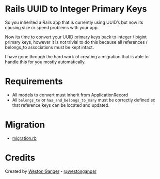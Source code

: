 # Rails UUID to Integer Primary Keys

So you inherited a Rails app that is currently using UUID’s but now its causing size or speed problems with your app.

Now its time to convert your UUID primary keys back to integer / bigint primary keys, however it is not trivial to do this because all references / belongs_to associations must be kept intact.

I have gone through the hard work of creating a migration that is able to handle this for you mostly automatically.

# Requirements

- All models to convert must inherit from ApplicationRecord
- All `belongs_to` or `has_and_belongs_to_many` must be correctly defined so that reference keys can be located and updated.

# Migration

- [migration.rb](./migration.rb)

# Credits

Created by [Weston Ganger](https://westonganger.com) - [@westonganger](https://github.com/westonganger)
